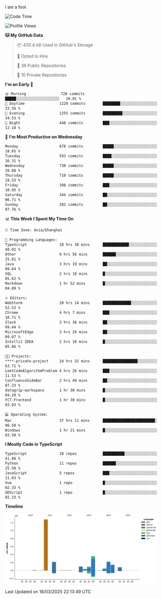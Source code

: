 I am a fool.

<!--START_SECTION:waka-->
![Code Time](http://img.shields.io/badge/Code%20Time-2%2C744%20hrs%208%20mins-blue)

![Profile Views](http://img.shields.io/badge/Profile%20Views-7-blue)

**🐱 My GitHub Data** 

> 📦 430.4 kB Used in GitHub's Storage 
 > 
> 💼 Opted to Hire
 > 
> 📜 36 Public Repositories 
 > 
> 🔑 10 Private Repositories 
 > 
**I'm an Early 🐤** 

```text
🌞 Morning                720 commits         █████░░░░░░░░░░░░░░░░░░░░   19.81 % 
🌆 Daytime                1220 commits        ████████░░░░░░░░░░░░░░░░░   33.56 % 
🌃 Evening                1255 commits        █████████░░░░░░░░░░░░░░░░   34.53 % 
🌙 Night                  440 commits         ███░░░░░░░░░░░░░░░░░░░░░░   12.10 % 
```
📅 **I'm Most Productive on Wednesday** 

```text
Monday                   678 commits         █████░░░░░░░░░░░░░░░░░░░░   18.65 % 
Tuesday                  593 commits         ████░░░░░░░░░░░░░░░░░░░░░   16.31 % 
Wednesday                730 commits         █████░░░░░░░░░░░░░░░░░░░░   20.08 % 
Thursday                 710 commits         █████░░░░░░░░░░░░░░░░░░░░   19.53 % 
Friday                   398 commits         ███░░░░░░░░░░░░░░░░░░░░░░   10.95 % 
Saturday                 244 commits         ██░░░░░░░░░░░░░░░░░░░░░░░   06.71 % 
Sunday                   282 commits         ██░░░░░░░░░░░░░░░░░░░░░░░   07.76 % 
```


📊 **This Week I Spent My Time On** 

```text
🕑︎ Time Zone: Asia/Shanghai

💬 Programming Languages: 
TypeScript               18 hrs 30 mins      ████████████░░░░░░░░░░░░░   48.02 % 
Other                    9 hrs 56 mins       ██████░░░░░░░░░░░░░░░░░░░   25.81 % 
Java                     3 hrs 19 mins       ██░░░░░░░░░░░░░░░░░░░░░░░   08.64 % 
SQL                      2 hrs 10 mins       █░░░░░░░░░░░░░░░░░░░░░░░░   05.62 % 
Markdown                 1 hr 52 mins        █░░░░░░░░░░░░░░░░░░░░░░░░   04.89 % 

🔥 Editors: 
WebStorm                 20 hrs 14 mins      █████████████░░░░░░░░░░░░   52.53 % 
Chrome                   4 hrs 7 mins        ███░░░░░░░░░░░░░░░░░░░░░░   10.71 % 
Slack                    3 hrs 38 mins       ██░░░░░░░░░░░░░░░░░░░░░░░   09.44 % 
MicrosoftEdge            3 hrs 29 mins       ██░░░░░░░░░░░░░░░░░░░░░░░   09.07 % 
IntelliJ IDEA            2 hrs 10 mins       █░░░░░░░░░░░░░░░░░░░░░░░░   05.66 % 

🐱‍💻 Projects: 
****-private-project     24 hrs 32 mins      ████████████████░░░░░░░░░   63.71 % 
LeetCodeAlgorithmProblem 4 hrs 26 mins       ███░░░░░░░░░░░░░░░░░░░░░░   11.53 % 
ConfluenceSideBar        2 hrs 49 mins       ██░░░░░░░░░░░░░░░░░░░░░░░   07.33 % 
datagrip-workspace       1 hr 38 mins        █░░░░░░░░░░░░░░░░░░░░░░░░   04.28 % 
FCT-Frontend             1 hr 30 mins        █░░░░░░░░░░░░░░░░░░░░░░░░   03.93 % 

💻 Operating System: 
Mac                      37 hrs 11 mins      ████████████████████████░   96.50 % 
Windows                  1 hr 21 mins        █░░░░░░░░░░░░░░░░░░░░░░░░   03.50 % 
```

**I Mostly Code in TypeScript** 

```text
TypeScript               18 repos            ██████████░░░░░░░░░░░░░░░   41.86 % 
Python                   11 repos            ██████░░░░░░░░░░░░░░░░░░░   25.58 % 
JavaScript               5 repos             ███░░░░░░░░░░░░░░░░░░░░░░   11.63 % 
Vue                      1 repo              █░░░░░░░░░░░░░░░░░░░░░░░░   02.33 % 
GDScript                 1 repo              █░░░░░░░░░░░░░░░░░░░░░░░░   02.33 % 
```



**Timeline**

![Lines of Code chart](https://raw.githubusercontent.com/VeejaLiu/VeejaLiu/master/assets/bar_graph.png)


 Last Updated on 18/03/2025 22:13:49 UTC
<!--END_SECTION:waka-->
